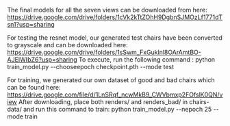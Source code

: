 The final models for all the seven views can be downloaded from here:
https://drive.google.com/drive/folders/1cVk2kTtZOhH9DgbnSJMOzLf1771dTsn1?usp=sharing

For testing the resnet model, our generated test chairs have been converted to grayscale and can be downloaded here:
https://drive.google.com/drive/folders/1sSwm_FxGuklnl8OArAmtBO-AJEIWIbZ6?usp=sharing
To execute, run the following command : python train_model.py --chooseepoch checkpoint.pth --mode test


For training, we generated our own dataset of good and bad chairs which can be found here:
https://drive.google.com/file/d/1LnSRqf_ncwMkB9_CWVbmxp2FOfslK0QN/view
After downloading, place both renders/ and renders_bad/ in chairs-data/ and run this command to train:
python train_model.py --nepoch 25 --mode train